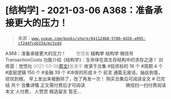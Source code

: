 # [结构学] - 2021-03-06 A368：准备承接更大的压力！

> 来源：[`www.yuque.com/books/share/641124b8-5f80-4d26-a995-cf244fceb154/mc5zdd`](https://www.yuque.com/books/share/641124b8-5f80-4d26-a995-cf244fceb154/mc5zdd)

<ne-p id="520f42f3293818f927861ebbd5b15da4_p_0" data-lake-id="520f42f3293818f927861ebbd5b15da4_p_0"><ne-text id="u0cd97546" style="color: rgb(51, 51, 51);">A368：准备承接更大的压力！</ne-text></ne-p> <ne-p id="da15afa4cc4b6bfc0fe87c7894a32ea0" data-lake-id="da15afa4cc4b6bfc0fe87c7894a32ea0"><ne-text id="uc83c9901" ne-fontsize="12" style="color: rgb(255, 255, 255);">原创</ne-text><ne-text id="u545c209b" style="color: rgb(140, 140, 140);">觉悟者</ne-text> <ne-text id="u3179aa89" ne-fontsize="14">结构学</ne-text></ne-p> <ne-p id="9a6b27e0c5c9ca5b7ada632d7f5d9e33" data-lake-id="9a6b27e0c5c9ca5b7ada632d7f5d9e33"><ne-text id="u9e0ac86d" ne-fontsize="14" ne-bold="true" style="color: rgb(51, 51, 51);">结构学</ne-text></ne-p> <ne-p id="ce0d75d694f50d26dadfb3459e84fa0f" data-lake-id="ce0d75d694f50d26dadfb3459e84fa0f"><ne-text id="uf2294ec2" ne-fontsize="14" style="color: rgb(51, 51, 51);">微信号</ne-text><ne-text id="ubc18e475" ne-fontsize="14" style="color: rgb(51, 51, 51);">TransactionCosts</ne-text></ne-p> <ne-p id="8726fe4eb27cd3d2584f55bd9a62a3cd" data-lake-id="8726fe4eb27cd3d2584f55bd9a62a3cd"><ne-text id="u944c1173" ne-fontsize="14" style="color: rgb(51, 51, 51);">功能介绍</ne-text><ne-text id="u812fefef" ne-fontsize="14" style="color: rgb(51, 51, 51);">《结构学》：生命体在其生存结构中的求存之道！ 训练营：觉悟社</ne-text></ne-p> <ne-p id="c3a2daf542305dab2fa3cbbdcd5f89a0" data-lake-id="c3a2daf542305dab2fa3cbbdcd5f89a0"><ne-text id="uf74438b4" style="color: rgb(140, 140, 140);">2021-03-06</ne-text>[<ne-text id="uc2866020" ne-fontsize="14">原文</ne-text>](https://mp.weixin.qq.com/s?__biz=MzIzMDYwOTM0Mg==&mid=2247485369&idx=1&sn=2667c5f16cee9442898e6e5841394ceb&chksm=e8b19f68dfc6167e4e104d37c61b859327f4b8ce37941da84bd412d3e27bb4a51c7dee8e1a7a#rd))<ne-text id="u6bd46b5e" ne-fontsize="14" style="color: rgb(140, 140, 140);">发表于</ne-text></ne-p> <ne-p id="1d735ced6126de452e6b0f7953f8f069" data-lake-id="1d735ced6126de452e6b0f7953f8f069"><ne-text id="u1b5d38e7" style="color: rgb(51, 51, 51);">收录于合集</ne-text></ne-p> <ne-p id="e1faf8a29d1a67d3be9a4568fc2e5ed0" data-lake-id="e1faf8a29d1a67d3be9a4568fc2e5ed0"><ne-text id="ub77461c3" style="color: rgb(51, 51, 51);">#投资标的 16 个</ne-text></ne-p> <ne-p id="a83b66b8a6827db33daab52afa8e2259" data-lake-id="a83b66b8a6827db33daab52afa8e2259"><ne-text id="u1d39cc48" style="color: rgb(51, 51, 51);">#周期 4 个</ne-text></ne-p> <ne-p id="eb046c228fe8309967ac349d10f6502f" data-lake-id="eb046c228fe8309967ac349d10f6502f"><ne-text id="u22db6510" style="color: rgb(51, 51, 51);">#底层逻辑 150 个</ne-text></ne-p> <ne-p id="255079ebd65f5a4cec0f3dd60a3cc21c" data-lake-id="255079ebd65f5a4cec0f3dd60a3cc21c"><ne-text id="u552bc3de" style="color: rgb(51, 51, 51);">#金融 39 个</ne-text></ne-p> <ne-p id="8fd0a786c107f22e1d8d5778205a23e4" data-lake-id="8fd0a786c107f22e1d8d5778205a23e4"><ne-text id="u6e4814b1" style="color: rgb(51, 51, 51);">#冲突的形成 9 个</ne-text></ne-p> <ne-p id="ca5b4093f264ac24b98b9ac3032b80ef" data-lake-id="ca5b4093f264ac24b98b9ac3032b80ef"><ne-text id="uc96892a1" style="color: rgb(51, 51, 51);">前言</ne-text></ne-p> <ne-p id="7e0d181a237821907726a75d758ed784" data-lake-id="7e0d181a237821907726a75d758ed784"><ne-text id="u86b7d47a" style="color: rgb(51, 51, 51);">通篇无废话，抽丝剥茧，挖坟到根。</ne-text></ne-p> <ne-p id="5a30563e57af9f142634f1e34bde5624" data-lake-id="5a30563e57af9f142634f1e34bde5624"><ne-text id="u5328fcee" style="color: rgb(51, 51, 51);">早上发出来被删除了，改了再发一次！</ne-text></ne-p> <ne-p id="3a70e2444456229ec77b7e64e5cbbb38" data-lake-id="3a70e2444456229ec77b7e64e5cbbb38" ne-alignment="center"><ne-text id="u54a9c534" style="color: rgb(51, 51, 51);">购买合集后可阅读全文</ne-text></ne-p> <ne-p id="f13dbf05948926e05589dfa2d4d6cbbf" data-lake-id="f13dbf05948926e05589dfa2d4d6cbbf" ne-alignment="center"><ne-text id="uc9a16e11" style="color: rgb(51, 51, 51);">#</ne-text></ne-p> <ne-p id="8c8fda5a83ed7a0e24952b6209ad1a4a" data-lake-id="8c8fda5a83ed7a0e24952b6209ad1a4a" ne-alignment="center"><ne-text id="uebdf6399" style="color: rgb(51, 51, 51);">已完结 共个</ne-text></ne-p> <ne-p id="589f5cc4f5d6b5fe0418b6be73583fa6" data-lake-id="589f5cc4f5d6b5fe0418b6be73583fa6" ne-alignment="center"><ne-text id="uef048d06" ne-fontsize="16">合集详情</ne-text></ne-p> <ne-p id="4d6fbddaa876320f3064db181af900a4" data-lake-id="4d6fbddaa876320f3064db181af900a4" ne-alignment="center"><ne-text id="uc3af8f1f" style="color: rgb(51, 51, 51);">正文需付费后才可阅读</ne-text></ne-p> <ne-p id="850577fcb69cc3e33cdb54915c0bf845" data-lake-id="850577fcb69cc3e33cdb54915c0bf845" ne-alignment="center"><ne-text id="u4e6738bb" style="color: rgb(255, 255, 255);">加载中</ne-text></ne-p> <ne-p id="65d4fd300658bb2971ac91f41f4bad4d" data-lake-id="65d4fd300658bb2971ac91f41f4bad4d" ne-alignment="center"><ne-text id="u920d85f9" style="color: rgb(255, 255, 255);"> 微信豆购买</ne-text></ne-p> <ne-p id="ddaf2787ecd70d57cafb82c4a5bfae1d" data-lake-id="ddaf2787ecd70d57cafb82c4a5bfae1d" ne-alignment="center"><ne-text id="ucdbf0cdc" style="color: rgb(51, 51, 51);">微信扫一扫付费阅读本文</ne-text></ne-p> <ne-p id="ee0410647d3cfb004362f77360e56995" data-lake-id="ee0410647d3cfb004362f77360e56995" ne-alignment="center"><ne-text id="u223ca647" ne-fontsize="13" style="color: rgb(51, 51, 51);">人付费， 人赞赏</ne-text></ne-p> <ne-h3 id="qy8IB" data-lake-id="qy8IB"><ne-heading-ext><ne-heading-anchor></ne-heading-anchor><ne-heading-fold></ne-heading-fold></ne-heading-ext><ne-heading-content><ne-text id="uf880d082" ne-fontsize="16" style="color: rgb(51, 51, 51);">精选留言</ne-text></ne-heading-content></ne-h3> <ne-p id="f181911a991a6dc21e0f5e36c8ca805e" data-lake-id="f181911a991a6dc21e0f5e36c8ca805e"><ne-text id="u78d7cd8d" style="color: rgb(51, 51, 51);">暂无...</ne-text></ne-p>